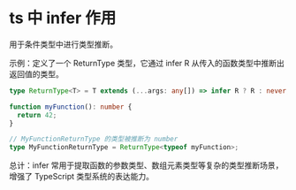 # ts 中 infer 作用

用于条件类型中进行类型推断。

示例：定义了一个 ReturnType 类型，它通过 infer R 从传入的函数类型中推断出返回值的类型。

```typescript
type ReturnType<T> = T extends (...args: any[]) => infer R ? R : never;

function myFunction(): number {
  return 42;
}

// MyFunctionReturnType 的类型被推断为 number
type MyFunctionReturnType = ReturnType<typeof myFunction>;
```

总计：infer 常用于提取函数的参数类型、数组元素类型等复杂的类型推断场景，增强了 TypeScript 类型系统的表达能力。
